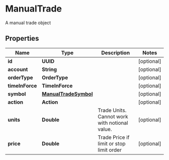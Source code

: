 

# ManualTrade

A manual trade object

## Properties

| Name | Type | Description | Notes |
|------------ | ------------- | ------------- | -------------|
|**id** | **UUID** |  |  [optional] |
|**account** | **String** |  |  [optional] |
|**orderType** | **OrderType** |  |  [optional] |
|**timeInForce** | **TimeInForce** |  |  [optional] |
|**symbol** | [**ManualTradeSymbol**](ManualTradeSymbol.md) |  |  [optional] |
|**action** | **Action** |  |  [optional] |
|**units** | **Double** | Trade Units. Cannot work with notional value. |  [optional] |
|**price** | **Double** | Trade Price if limit or stop limit order |  [optional] |



